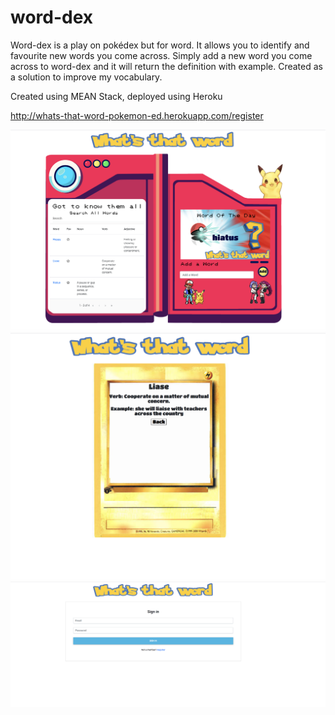 # word-dex

Word-dex is a play on pokédex but for word. It allows you to identify and favourite new words you come across. Simply add a new word you come across to word-dex and it will return the definition with example. Created as a solution to improve my vocabulary.

Created using MEAN Stack, deployed using Heroku

http://whats-that-word-pokemon-ed.herokuapp.com/register


![word-dex](./photos/wordIndex.png)
![info-card](./photos/wordIndex-2.png)
![login](./photos/wordIndex-3.png)
